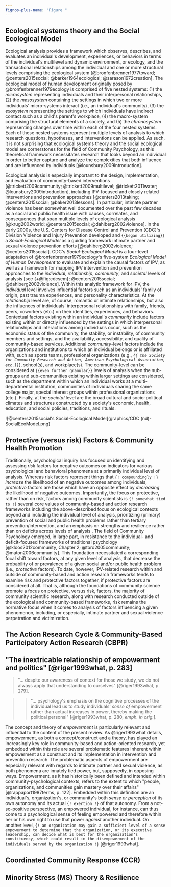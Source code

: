```yaml
---
fignos-plus-name: "Figure "
---
```


## Ecological systems theory and the Social Ecological Model

Ecological analysis provides a framework which observes, describes, and evaluates an individual's development, experiences, or behaviors in terms of the individual's multilevel and dynamic environment, or ecology, and the transactional relationships among the individual and one or more structural levels comprising the ecological system [@bronfenbrenner1977toward; @centers2015social; @barker1964ecological; @sarason1972creation]. The ecological model of human development originally posed by @bronfenbrenner1979ecology is comprised of five nested systems: (1) the _microsystem_ representing individuals and their interpersonal relationships, (2) the _mesosystem_ containing the settings in which two or more individuals' micro-systems interact (i.e., an individual's community), (3) the _exosystem_ representing the settings to which individuals have indirect contact such as a child's parent's workplace, (4) the macro-system comprising the structural elements of a society, and (5) the _chronosystem_ representing changes over time within each of the four nested systems. Each of these nested systems represent multiple levels of analysis to which research questions, hypotheses, and interventions can be applied. As such, it is not surprising that ecological systems theory and the social ecological model are cornerstones for the field of Community Psychology, as this theoretical framework necessitates research that looks beyond an individual in order to better capture and analyze the complexities that both influence and are influenced by individuals [@lounsbury2009introduction].

Ecological analysis is especially important to the design, implementation, and evaluation of community-based interventions [@trickett2009community; @trickett2009multilevel; @trickett2011water; @lounsbury2009introduction], including IPV-focused and closely related interventions and prevention approaches [@centers2013taking; @centers2015social; @baker2013lessons]. In particular, intimate partner violence has been somewhat well documented over the past few decades as a social and public health issue with causes, correlates, and consequences that span multiple levels of ecological analysis [@krug2002world; @centers2015social; @dahlberg2002violence]. In the early 2000s, the U.S. Centers for Disease Control and Prevention (CDC)'s Division Violence and Injury Prevention developed and `{{began utilizing}}` a _Social-Ecological Model_ as a guiding framework intimate partner and sexual violence prevention efforts [@dahlberg2002violence; @centers2015social]. CDC's _Social-Ecological Model_ is a four-level adaptation of @bronfenbrenner1979ecology\'s five-system _Ecological Model of Human Development_ to evaluate and explain the causal factors of IPV, as well as a framework for mapping IPV intervention and prevention approaches to the _individual_, _relationship_, _community_, and _societal_ levels of analysis [see {+@fig:cdcsem}; @centers2015social; @dahlberg2002violence]. Within this analytic framework for IPV, the _individual_ level involves influential factors such as an individuals' family of origin, past trauma experiences, and personality characteristics. At the _relationship_ level are, of course, romantic or intimate relationships, but also the influences of individuals' interpersonal relationships with family, friends, peers, coworkers (etc.) on their identities, experiences, and behaviors. Contextual factors existing within an individual's _community_ include factors existing within or directly influenced by the settings in which interpersonal relationships and interactions among individuals occur, such as the economic status of the community, the stability, or instability, of community members and settings, and the availability, accessibility, and quality of community-based services. Additional _community_-level factors include the organizations and institutions to which an individual belongs or is affiliated with, such as sports teams, professional organizations (e.g., _`{{ the Society for Community Research and Action, American Psychological Association, etc.}}`_), school(s), and workplace(s). The community-level can be considered at `{{even further granular}}` levels of analysis when the sub-groups and sub-communities existing within larger settings are considered, such as the department within which an individual works at a multi-departmental institution, communities of individuals sharing the same college major, special interest groups within professional organizations (etc.). Finally, at the _societal_ level are the broad cultural and socio-political climates and structures constructed by a society's economic, health, education, and social policies, traditions, and rituals.

![@centers2015social's Social-Ecological Model](graphics/CDC (nd)-SocialEcoModel.png)

## Protective (versus risk) Factors & Community Health Promotion

Traditionally, psychological inquiry has focused on identifying and assessing _risk_ factors for negative outcomes on indicators for various psychological and behavioral phenomena at a primarily individual level of analysis. Whereas risk factors represent things that `{! compoundingly !}` _increase_ the likelihood of an negative outcomes among individuals, _protective_ factors are those which have an opposite effect by _decreasing_ the likelihood of negative outcomes. Importantly, the focus on protective, rather than on risk, factors among community scientists is `{! somewhat tied to !}` several core values of community-based and action research frameworks including the above-described focus on ecological contexts beyond and including the individual level of analysis, prioritizing (primary) prevention of social and public health problems rather than tertiary prevention/intervention, and an emphasis on strengths and resilience rather than on deficits across levels of analysis  <!-- TODO: CITE -->. The field of Community Psychology emerged, in large part, in resistance to the individual- and deficit-focused frameworks of traditional psychology [@kloos2012community, Chapter 2; @toro2005community; @maton2006community]. This foundation necessitated a corresponding focal shift toward factors, at any given level of analysis, that decrease the probability of or prevalence of a given social and/or public health problem (i.e., _protective_ factors). To date, however, IPV-related research within and outside of community-based and action research frameworks tends to examine risk and protective factors together, if protective factors are considered at all. That is, although the foundations of community science promote a focus on protective, versus risk, factors, the majority of community scientific research, along with research conducted outside of the ecological and community-based frameworks, risk remains the normative focus when it comes to analysis of factors influencing a given phenomenon, including, or especially, intimate partner and sexual violence perpetration and victimization.

## The Action Research Cycle & Community-Based Participatory Action Research (CBPR)



<!-- [@fine2003participatory; @chandler2003transforming; @brydon-miller2003why; @friedman-nimz2006blending; @kelly2004community; @noffke1997professional; @prilleltensky2001value-based; @prilleltensky1997values; @seidman2012emerging; @anders1966action] -->



## "The inextricable relationship of empowerment and politics" [@riger1993what, p. 283]

> "... despite our awareness of context for those we study, we do not always apply that understanding to ourselves" [@riger1993what, p. 279].

> > "... psychology's emphasis on the cognitive processes of the individual lead us to study individuals' _sense of_ empowerment rather than actual increases in power, thereby making the political personal" [@riger1993what, p. 280, _emph. in orig._].

The concept and theory of _empowerment_ is particularly relevant and influential to the content of the present review. As @riger1993what details, empowerment, as both a concept/construct and a theory, has played an increasingly key role in community-based and action-oriented research, yet embedded within this role are several problematic features inherent within empowerment as a construct and its implementation in intervention and prevention research. The problematic aspects of empowerment are especially relevant with regards to intimate partner and sexual violence, as both phenomena are innately tied power, but, supposedly, in opposing ways. Empowerment, as it has historically been defined and intended within community-psychological contexts, refers to the extent to which "people, organizations, and communities gain mastery over their affairs" [@rappaport1987terms, p. 122]. Embedded within this definition are an individual's, organization's, or community's both _sense or perception_ of its own autonomy and its actual `{! exertion !}` of that autonomy. From a not-so-positive perspective, an empowered individual, for instance, can thus come to a psychological sense of feeling empowered and therefore within her or his own right to use that power _against_ another individual. On another level, `{! an organization may gain a sufficient level of a sense empowerment to determine that the organization, or its executive leadership, can decide what is best for the organization's constituency, which could result in the disempowerment of the individuals served by the organization !}` [@riger1993what].

## Coordinated Community Response (CCR)

<!-- [@gondolf2007theoretical; @barner2011interventions; @dutton2007duluth] -->


## Minority Stress (MS) Theory & Resilience

<!-- [@meyer2003prejudice; @meyer2010right; @meyer1995minority; @meyer2015resilience] -->
